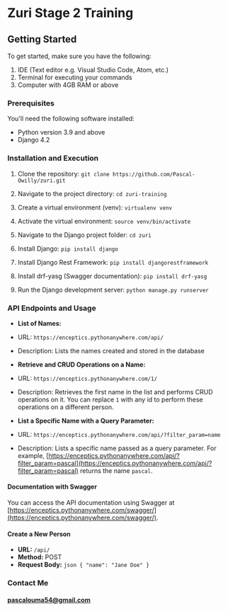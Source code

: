 # Zuri Stage 2 Training

## Getting Started

To get started, make sure you have the following:

1. IDE (Text editor e.g. Visual Studio Code, Atom, etc.)
2. Terminal for executing your commands
3. Computer with 4GB RAM or above

### Prerequisites

You'll need the following software installed:

- Python version 3.9 and above
- Django 4.2

### Installation and Execution

1. Clone the repository: `git clone https://github.com/Pascal-Owilly/zuri.git`

2. Navigate to the project directory: `cd zuri-training`

3. Create a virtual environment (venv): `virtualenv venv`

4. Activate the virtual environment: `source venv/bin/activate`

5. Navigate to the Django project folder: `cd zuri`

6. Install Django: `pip install django`

7. Install Django Rest Framework: `pip install djangorestframework`

8. Install drf-yasg (Swagger documentation): `pip install drf-yasg`

9. Run the Django development server: `python manage.py runserver`


### API Endpoints and Usage

- **List of Names:**
- URL: `https://enceptics.pythonanywhere.com/api/`
- Description: Lists the names created and stored in the database

- **Retrieve and CRUD Operations on a Name:**
- URL: `https://enceptics.pythonanywhere.com/1/`
- Description: Retrieves the first name in the list and performs CRUD operations on it. You can replace `1` with any id to perform these operations on a different person.

- **List a Specific Name with a Query Parameter:**
- URL: `https://enceptics.pythonanywhere.com/api/?filter_param=name`
- Description: Lists a specific name passed as a query parameter. For example, [https://enceptics.pythonanywhere.com/api/?filter_param=pascal](https://enceptics.pythonanywhere.com/api/?filter_param=pascal) returns the name `pascal`.

#### Documentation with Swagger

You can access the API documentation using Swagger at [https://enceptics.pythonanywhere.com/swagger/](https://enceptics.pythonanywhere.com/swagger/).

#### Create a New Person

- **URL:** `/api/`
- **Method:** POST
- **Request Body:**
`json
{
"name": "Jane Doe"
} `

### Contact Me

#### [pascalouma54@gmail.com](mailto:pascalouma54@gmail.com)
